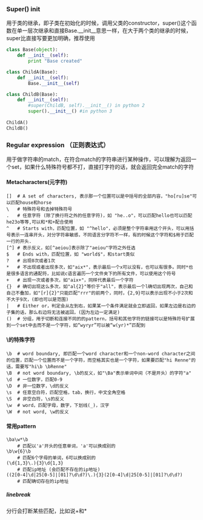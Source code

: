 ### Super() init
用于类的继承，即子类在初始化的时候，调用父类的constructor，super()这个函数在单一层次继承和直接Base.\_\_init\_\_意思一样，在大于两个类的继承的时候，super比直接写要更加明确，推荐使用
```python
class Base(object):
    def __init__(self):
        print "Base created"

class ChildA(Base):
    def __init__(self):
        Base.__init__(self)

class ChildB(Base):
    def __init__(self):
        #super(ChildB, self).__init__() in python 2
        super().__init__() #in python 3
        
ChildA() 
ChildB()
```

### Regular expression （正则表达式）
用于做字符串的match，在符合match的字符串进行某种操作，可以理解为返回一个set，如果什么特殊符号都不打，直接打字符的话，就会返回完全match的字符
#### Metacharacters(元字符)
```
[]	# A set of characters, 表示那一个位置可以是中括号的全部内容，"ho[ru]se"可以匹配house和horse
\	# 特殊符号和去掉特殊符号
.	# 任意字符 (除了换行符之外的任意字符)，如 "he..o"，可以匹配hello也可以匹配he23o等等,可以和*和+配合使用
^	# Starts with，匹配位置，如 "^hello"，必须是整个字符串用这个开头，可以用括号表示一连串开头，对分字符串敏感，不同语言分字符不一样，有的时候这个字符和$用于匹配一行的开头.
[^] # 表示反义，如[^aeiou]表示除了"aeiou"字符之外任选
$	# Ends with，匹配位置，如 "world$"，和start类似
?   # 出现0次或者1次
*   # 不出现或者出现多次，如"aix*"，表示最后一个x可以没有，也可以有很多。同时*也是很多语言的通配符，比如说c语言遍历一个文件夹下的所有文件，可以使用这个符号
+   # 出现一次或者多次，如"aix+"，同样代表最后一个字符
{}  # 确切出现这么多次，如"al{2}"等价于"all"，表示最后一个l确切出现两次，自己和自己不叠加，如"[r]{2}"只能匹配"rrr"的前两个，同时，{2,9}可以表示出现不小于2次和不大于9次，(即也可以是范围)
|	# Either or，判定会从左到右，如果某一个条件满足就会立即返回，如果左边是右边的子集的话，那么右边将无法被返回，(因为左边一定满足)
()  # 分组，用于切断和连接不同的的pattern，括号和其他字符的链接可以是特殊符号扩展到一个set中去而不是一个字符，如“wyryr”可以被“w(yr)*”匹配到
```

#### \的特殊字符
```
\b  # word boundary, 即匹配一个word character和一个non-word character之间的位置，匹配一个位置而不是一个字符，而空格其实也是一个字符，如果要匹配"hi Renne"的话，需要写"hi\b \bRenne"
\B  # not word boundary, \b的反义，如"\Ba"表示单词中间（不是开头）的字符"a"
\d  # 一位数字，匹配0-9
\D  # 非一位数字，\d的反义
\s  # 任意空白符，匹配空格，tab，换行，中文全角空格
\S  # 非空白符，\s的反义
\w  # word，匹配字母，数字，下划线(_)，汉字
\W  # not word, \w的反义
```
#### 常用pattern
```
\ba\w*\b 
    # 匹配以'a'开头的任意单词，'a'可以换成别的
\b\w{6}\b
    # 匹配6个字母的单词，6可以换成别的
(\d{1,3}\.){3}\d{1,3}
    # 匹配ip地址 (会匹配不存在的ip地址)
((2[0-4]\d|25[0-5]|[01]?\d\d?)\.){3}(2[0-4]\d|25[0-5]|[01]?\d\d?)
    # 匹配确切存在的ip地址
```
##### linebreak
分行会打断某些匹配，比如说+和*









